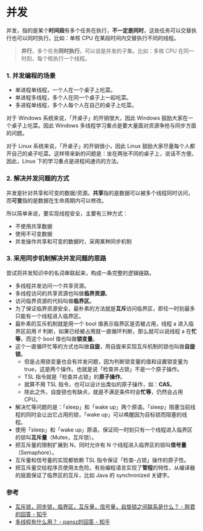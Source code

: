 # 并发

并发，指的是某个**时间段**有多个任务在执行，**不一定是同时**，这些任务可以交替执行也可以同时执行。比如：单核 CPU 在某段时间内交替执行不同的线程。

> **并行**，多个任务**同时执行**。可以说是并发的子集。比如：多核 CPU 在同一时刻，每个核执行一个线程。


### 1. 并发编程的场景

- 单进程单线程，一个人在一个桌子上吃菜。
- 单进程多线程，多个人在同一个桌子上一起吃菜。
- 多进程单线程，多个人每个人在自己的桌子上吃菜。

对于 Windows 系统来说，「开桌子」的开销很大，因此 Windows 鼓励大家在一个桌子上吃菜。因此 Windows 多线程学习重点是要大量面对资源争抢与同步方面的问题。

对于 Linux 系统来说，「开桌子」的开销很小，因此 Linux 鼓励大家尽量每个人都开自己的桌子吃菜。这样带来新的问题是：坐在两张不同的桌子上，说话不方便。因此，Linux 下的学习重点是进程间通讯的方法。


### 2. 解决并发问题的方式

并发是针对共享和可变的数据/资源。**共享**指的是数据可以被多个线程同时访问，而**可变**指的是数据在生命周期内可以修改。

所以简单来说，要实现线程安全，主要有三种方式：

- 不使用共享数据
- 使用不可变数据
- 并发操作共享和可变的数据时，采用某种同步机制


### 3. 采用同步机制解决并发问题的思路

尝试将并发知识中的名词串联起来，构成一条完整的逻辑链路。

- 多线程并发访问一个共享资源。
- 多线程访问的共享资源也叫做**临界资源**。
- 访问临界资源的代码叫做**临界区**。
- 为了保证临界资源安全，最朴素的方法就是**互斥**访问临界区，即任一时刻最多只能有一个线程进入临界区。
- 最朴素的互斥机制就是用一个 bool 值表示临界区是否被占用，线程 a 进入临界区前用 if 判断，如果已经被占用就一直循环判断，那么就可以说线程 a 在**忙等**，而这个 bool 值也叫做**锁变量**。
- 这个一直循环忙等的方式也叫做**自旋**，用自旋来实现互斥机制的锁也叫做**自旋锁**。
  - 但是占用锁变量也会有并发问题，因为判断锁变量的值和设置锁变量为 true，这是两个操作。也就是说「检查并占锁」不是一个原子操作。
  - TSL 指令就是「检查并占锁」的**原子操作**。
  - 就算不用 TSL 指令，也可以设计出类似的原子操作，如：**CAS**。
  - 除此之外，自旋锁也有缺点，就是不满足条件时会**忙等**，仍然会占用 CPU。
- 解决忙等问题的是：「sleep」和「wake up」两个原语。「sleep」阻塞当前线程的同时会让出它占用的锁，「wake up」可以唤醒因为目标锁而阻塞的线程。
- 使用「sleep」和「wake up」原语，保证同一时刻只有一个线程进入临界区的锁叫**互斥量**（Mutex，互斥锁）。
- 把互斥量的限制扩展到 N，同时允许有 N 个线程进入临界区的锁叫**信号量**（Semaphore）。
- 互斥量和信号量的实现都依赖 TSL 指令保证「检查-占锁」操作的原子性。
- 把互斥量交给程序员使用太危险，有些编程语言实现了**管程**的特性，从编译器的层面保证了临界区的互斥，比如 Java 的 synchronized 关键字。



### 参考

- [互斥锁，同步锁，临界区，互斥量，信号量，自旋锁之间联系是什么？ - 胖君的回答 - 知乎](https://www.zhihu.com/question/39850927/answer/242109380)
- [多线程有什么用？ - pansz的回答 - 知乎](https://www.zhihu.com/question/19901763/answer/13299543)
